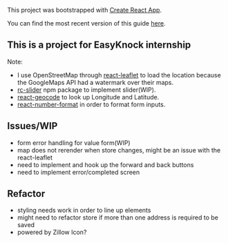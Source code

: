 This project was bootstrapped with [Create React App](https://github.com/facebookincubator/create-react-app).

You can find the most recent version of this guide [here](https://github.com/facebookincubator/create-react-app/blob/master/packages/react-scripts/template/README.md).

## This is a project for EasyKnock internship
Note: 
- I use OpenStreetMap through [react-leaflet](https://www.npmjs.com/package/react-leaflet) to load the location because the GoogleMaps API had a watermark over their maps.
- [rc-slider](https://www.npmjs.com/package/rc-slider) npm package to implement slider(WIP).
- [react-geocode](https://www.npmjs.com/package/react-geocode) to look up Longitude and Latitude.
- [react-number-format](https://www.npmjs.com/package/react-number-format) in order to format form inputs.

## Issues/WIP 
- form error handling for value form(WIP)
- map does not rerender when store changes, might be an issue with the react-leaflet
- need to implement and hook up the forward and back buttons
- need to implement error/completed screen

## Refactor
- styling needs work in order to line up elements
- might need to refactor store if more than one address is required to be saved
- powered by Zillow Icon?
